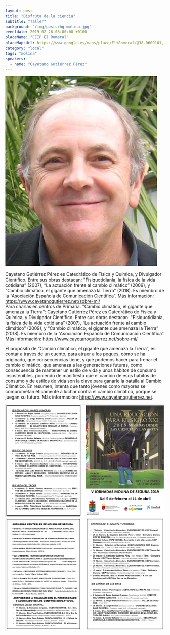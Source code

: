 ```yaml
---
layout: post
title: "Disfruta de la ciencia"
subtitle: "Taller"
background: "/img/posts/bg-molina.jpg"
eventdate: 2019-02-28 08:00:00 +0100
placeName: "CEIP El Romeral"
placeMapsUrl: https://www.google.es/maps/place/El+Romeral/@38.0609101,-1.2125395,17z/data=!3m1!4b1!4m5!3m4!1s0xd638755c73de941:0x61f9d5c4068b8af6!8m2!3d38.0609101!4d-1.2103508
category: "local"
tags: "molina"
speakers:
  - name: "Cayetano Gutiérrez Pérez"
---
```

![cartel](/img/posts/cayetanojpg.jpg)  


Cayetano Gutiérrez Pérez es Catedrático de Física y Química, y Divulgador Científico. Entre sus obras destacan: "Fisiquotidianía, la física de la vida cotidiana” (2007), “La actuación frente al cambio climático” (2009), y “Cambio climático, el gigante que amenaza la Tierra” (2018). Es miembro de la “Asociación Española de Comunicación Científica”. Más información: https://www.cayetanogutierrez.net/sobre-mi/  
Para charlas en centros de Primaria. "Cambio climático, el gigante que amenaza la Tierra":
Cayetano Gutiérrez Pérez es Catedrático de Física y Química, y Divulgador Científico. Entre sus obras destacan: "Fisiquotidianía, la física de la vida cotidiana” (2007), “La actuación frente al cambio climático” (2009), y “Cambio climático, el gigante que amenaza la Tierra” (2018). Es miembro de la “Asociación Española de Comunicación Científica”. Más información: https://www.cayetanogutierrez.net/sobre-mi/    

El propósito de “Cambio climático, el gigante que amenaza la Tierra”, es contar a través de un cuento, para atraer a los peques, cómo se ha originado, qué consecuencias tiene, y qué podemos hacer para frenar el cambio climático, que amenaza a las generaciones futuras, como consecuencia de mantener un estilo de vida y unos hábitos de consumo insostenibles, poniendo de manifiesto que el cambio de esos hábitos de consumo y de estilos de vida son la clave para ganarle la batalla al Cambio Climático. En resumen, intenta que tanto jóvenes como mayores se comprometan éticamente a luchar contra el cambio climático, porque se juegan su futuro. Más información: https://www.cayetanogutierrez.net.  



![cartel](/img/posts/1folletomolina.png)
![cartel](/img/posts/2folletomolina.png)
